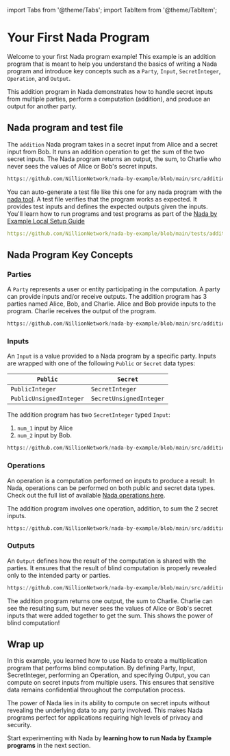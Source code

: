 import Tabs from '@theme/Tabs';
import TabItem from '@theme/TabItem';

# Your First Nada Program

Welcome to your first Nada program example! This example is an addition program that is meant to help you understand the basics of writing a Nada program and introduce key concepts such as a `Party`, `Input`, `SecretInteger`, `Operation`, and `Output`.

This addition program in Nada demonstrates how to handle secret inputs from multiple parties, perform a computation (addition), and produce an output for another party.

## Nada program and test file

<Tabs>

<TabItem value="program" label="Nada program" default>

The `addition` Nada program takes in a secret input from Alice and a secret input from Bob. It runs an addition operation to get the sum of the two secret inputs. The Nada program returns an output, the sum, to Charlie who never sees the values of Alice or Bob's secret inputs.

```python reference showGithubLink
https://github.com/NillionNetwork/nada-by-example/blob/main/src/addition.py
```
</TabItem>

<TabItem value="test" label="Test file">

You can auto-generate a test file like this one for any nada program with the [nada tool](/nada#generate-a-test-file). A test file verifies that the program works as expected. It provides test inputs and defines the expected outputs given the inputs. You'll learn how to run programs and test programs as part of the [Nada by Example Local Setup Guide](/nada-by-example-quickstart)

```yaml reference showGithubLink
https://github.com/NillionNetwork/nada-by-example/blob/main/tests/addition_test.yaml
```

</TabItem>
</Tabs>


## Nada Program Key Concepts

### Parties

A `Party` represents a user or entity participating in the computation. A party can provide inputs and/or receive outputs. The addition program has 3 parties named Alice, Bob, and Charlie. Alice and Bob provide inputs to the program. Charlie receives the output of the program.

```python reference showGithubLink
https://github.com/NillionNetwork/nada-by-example/blob/main/src/addition.py#L4-L6
```

### Inputs

An `Input` is a value provided to a Nada program by a specific party. Inputs are wrapped with one of the following `Public` or `Secret` data types:

| `Public`                | `Secret`                | 
| ----------------------- | ----------------------- |
| `PublicInteger`         | `SecretInteger`         |
| `PublicUnsignedInteger` | `SecretUnsignedInteger` |

The addition program has two `SecretInteger` typed `Input`: 

1. `num_1` input by Alice
2. `num_2` input by Bob.

```python reference showGithubLink
https://github.com/NillionNetwork/nada-by-example/blob/main/src/addition.py#L7-L8
```

### Operations

An operation is a computation performed on inputs to produce a result. In Nada, operations can be performed on both public and secret data types. Check out the full list of available [Nada operations here](/nada-by-example/nada-operations).

The addition program involves one operation, addition, to sum the 2 secret inputs.

```python reference showGithubLink
https://github.com/NillionNetwork/nada-by-example/blob/main/src/addition.py#L9
```

### Outputs

An `Output` defines how the result of the computation is shared with the parties. It ensures that the  result of blind computation is properly revealed only to the intended party or parties.

```python reference showGithubLink
https://github.com/NillionNetwork/nada-by-example/blob/main/src/addition.py#L10
```

The addition program returns one output, the sum to Charlie. Charlie can see the resulting sum, but never sees the values of Alice or Bob's secret inputs that were added together to get the sum. This shows the power of blind computation!

## Wrap up

In this example, you learned how to use Nada to create a multiplication program that performs blind computation. By defining Party, Input, SecretInteger, performing an Operation, and specifying Output, you can compute on secret inputs from multiple users. This ensures that sensitive data remains confidential throughout the computation process.

The power of Nada lies in its ability to compute on secret inputs without revealing the underlying data to any party involved. This makes Nada programs perfect for applications requiring high levels of privacy and security.

Start experimenting with Nada by **learning how to run Nada by Example programs** in the next section.